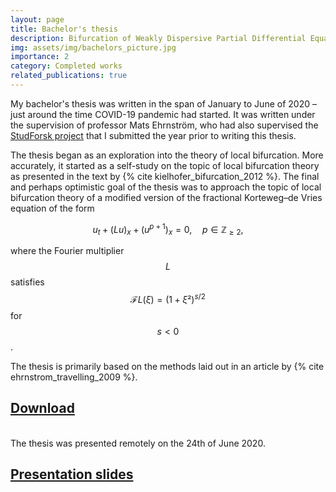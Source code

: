 ```yaml
---
layout: page
title: Bachelor's thesis
description: Bifurcation of Weakly Dispersive Partial Differential Equations
img: assets/img/bachelors_picture.jpg
importance: 2
category: Completed works
related_publications: true
---
```


My bachelor's thesis was written in the span of January to June of 2020 – just around the time COVID-19 pandemic had started. It was written under the supervision of professor Mats Ehrnström, who had also supervised the [StudForsk project](/projects/studforsk/) that I submitted the year prior to writing this thesis.

The thesis began as an exploration into the theory of local bifurcation. More accurately, it started as a self-study on the topic of local bifurcation theory as presented in the text by {% cite kielhofer_bifurcation_2012 %}. The final and perhaps optimistic goal of the thesis was to approach the topic of local bifurcation theory of a modified version of the fractional Korteweg–de Vries equation of the form 

$$ u_t + (L u)_x + (u^{p+1})_x = 0, \quad p \in \mathbb{Z}_{\geq 2}, $$

where the Fourier multiplier $$ L $$ satisfies $$ \mathscr{F}L (\xi) = (1+\xi²)^{s/2} $$ for $$ s < 0 $$. 

The thesis is primarily based on the methods laid out in an article by {% cite ehrnstrom_travelling_2009 %}. 


<h2><a href="/assets/pdf/bachelor_thesis.pdf"> Download </a></h2>

<br>
The thesis was presented remotely on the 24th of June 2020.

<h2><a href="/assets/pdf/bachelor_presentation.pdf"> Presentation slides </a></h2>

<br>